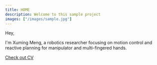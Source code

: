 ```yaml
---
title: HOME
description: Welcome to this sample project
images: ["/images/sample.jpg"]
---
```


Hey,

I'm Xuming Meng, a robotics researcher focusing on motion control and reactive planning
for manipulator and multi-fingered hands.  

[Check out CV](/cv "CV")
